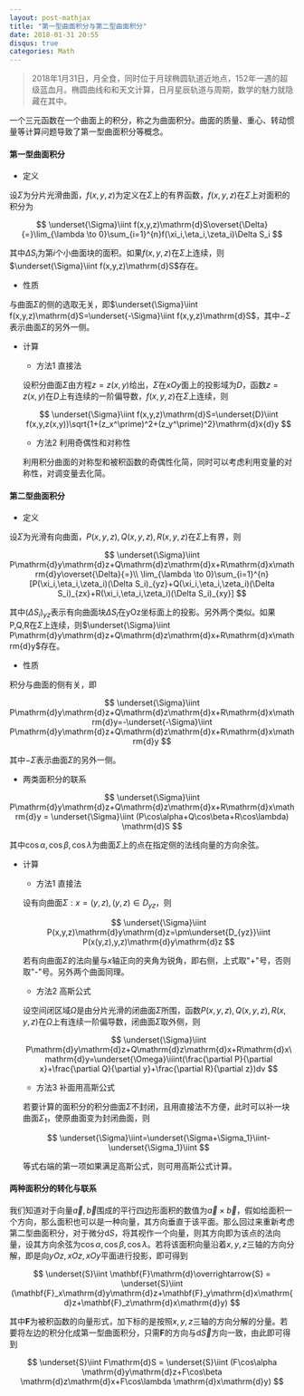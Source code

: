 ```yaml
---
layout: post-mathjax
title: "第一型曲面积分与第二型曲面积分"
date: 2018-01-31 20:55
disqus: true
categories: Math
---
```


> 2018年1月31日，月全食，同时位于月球椭圆轨道近地点，152年一遇的超级蓝血月。椭圆曲线和和天文计算，日月星辰轨道与周期，数学的魅力就隐藏在其中。 

一个三元函数在一个曲面上的积分，称之为曲面积分。曲面的质量、重心、转动惯量等计算问题导致了第一型曲面积分等概念。

#### 第一型曲面积分

- 定义

设$\Sigma$为分片光滑曲面，$f(x,y,z)$为定义在$\Sigma$上的有界函数，$f(x,y,z)$在$\Sigma$上对面积的积分为

$$
\underset{\Sigma}\iint f(x,y,z)\mathrm{d}S\overset{\Delta}{=}\lim_{\lambda \to 0}\sum_{i=1}^{n}f(\xi_i,\eta_i,\zeta_i)\Delta S_i
$$

其中$\Delta S_i$为第$i$个小曲面块的面积。如果$f(x,y,z)$在$\Sigma$上连续，则$\underset{\Sigma}\iint f(x,y,z)\mathrm{d}S$存在。

- 性质

与曲面$\Sigma$的侧的选取无关，即$\underset{\Sigma}\iint f(x,y,z)\mathrm{d}S=\underset{-\Sigma}\iint f(x,y,z)\mathrm{d}S$，其中$-\Sigma$表示曲面$\Sigma$的另外一侧。

- 计算
  - 方法1 直接法
  
  设积分曲面$\Sigma$由方程$z=z(x,y)$给出，$\Sigma$在$xOy$面上的投影域为$D$，函数$z=z(x,y)$在$D$上有连续的一阶偏导数，$f(x,y,z)$在$\Sigma$上连续，则
  
  $$
  \underset{\Sigma}\iint f(x,y,z)\mathrm{d}S=\underset{D}\iint f(x,y,z(x,y))\sqrt{1+(z_x^\prime)^2+(z_y^\prime)^2}\mathrm{d}x{d}y
  $$
  
  - 方法2 利用奇偶性和对称性
  
  利用积分曲面的对称型和被积函数的奇偶性化简，同时可以考虑利用变量的对称性，对调变量去化简。
  
#### 第二型曲面积分

- 定义

设$\Sigma$为光滑有向曲面，$P(x,y,z),Q(x,y,z),R(x,y,z)$在$\Sigma$上有界，则

$$
\underset{\Sigma}\iint P\mathrm{d}y\mathrm{d}z+Q\mathrm{d}z\mathrm{d}x+R\mathrm{d}x\mathrm{d}y\overset{\Delta}{=}\\ \lim_{\lambda \to 0}\sum_{i=1}^{n}[P(\xi_i,\eta_i,\zeta_i)(\Delta S_i)_{yz}+Q(\xi_i,\eta_i,\zeta_i)(\Delta S_i)_{zx}+R(\xi_i,\eta_i,\zeta_i)(\Delta S_i)_{xy}]
$$

其中$(\Delta S_i)_{yz}$表示有向曲面块$\Delta S_i$在yOz坐标面上的投影。另外两个类似。如果P,Q,R在$\Sigma$上连续，则$\underset{\Sigma}\iint P\mathrm{d}y\mathrm{d}z+Q\mathrm{d}z\mathrm{d}x+R\mathrm{d}x\mathrm{d}y$存在。


- 性质

积分与曲面的侧有关，即

$$
\underset{\Sigma}\iint P\mathrm{d}y\mathrm{d}z+Q\mathrm{d}z\mathrm{d}x+R\mathrm{d}x\mathrm{d}y=-\underset{-\Sigma}\iint P\mathrm{d}y\mathrm{d}z+Q\mathrm{d}z\mathrm{d}x+R\mathrm{d}x\mathrm{d}y
$$

其中$-\Sigma$表示曲面$\Sigma$的另外一侧。

- 两类面积分的联系

$$
\underset{\Sigma}\iint P\mathrm{d}y\mathrm{d}z+Q\mathrm{d}z\mathrm{d}x+R\mathrm{d}x\mathrm{d}y = \underset{\Sigma}\iint (P\cos\alpha+Q\cos\beta+R\cos\lambda) \mathrm{d}S
$$

其中$\cos\alpha,\cos\beta,\cos\lambda$为曲面$\Sigma$上的点在指定侧的法线向量的方向余弦。


- 计算
  - 方法1 直接法
  
  设有向曲面$\Sigma:x=(y,z),(y,z) \in D_{yz}$，则
  
  $$
  \underset{\Sigma}\iint P(x,y,z)\mathrm{d}y\mathrm{d}z=\pm\underset{D_{yz}}\iint P(x(y,z),y,z)\mathrm{d}y\mathrm{d}z
  $$
  
  若有向曲面$\Sigma$的法向量与$x$轴正向的夹角为锐角，即右侧，上式取"+"号，否则取"-"号。另外两个曲面同理。
  
  - 方法2 高斯公式
  
  设空间闭区域$\Omega$是由分片光滑的闭曲面$\Sigma$所围，函数$P(x,y,z),Q(x,y,z),R(x,y,z)$在$\Omega$上有连续一阶偏导数，闭曲面$\Sigma$取外侧，则
  
  $$
  \underset{\Sigma}\iint P\mathrm{d}y\mathrm{d}z+Q\mathrm{d}z\mathrm{d}x+R\mathrm{d}x\mathrm{d}y=\underset{\Omega}\iiint(\frac{\partial P}{\partial x}+\frac{\partial Q}{\partial y}+\frac{\partial R}{\partial z})dv
  $$
  
  - 方法3 补面用高斯公式
  
  若要计算的面积分的积分曲面$\Sigma$不封闭，且用直接法不方便，此时可以补一块曲面$\Sigma_1$，使原曲面变为封闭曲面，则
  
  $$
  \underset{\Sigma}\iint=\underset{\Sigma+\Sigma_1}\iint-\underset{\Sigma_1}\iint
  $$
  
  等式右端的第一项如果满足高斯公式，则可用高斯公式计算。
  
#### 两种面积分的转化与联系

我们知道对于向量$\overrightarrow{a},\overrightarrow{b}$围成的平行四边形面积的数值为$\overrightarrow{a} \times \overrightarrow{b}$，假如给面积一个方向，那么面积也可以是一种向量，其方向垂直于该平面。那么回过来重新考虑第二型曲面积分，对于微分$\mathrm{d}S$，将其视作一个向量，则其方向即为该点的法向量，设其方向余弦为$\cos\alpha,\cos\beta,\cos\lambda$。若将该面积向量沿着$x,y,z$三轴的方向分解，即是向$yOz,xOz,xOy$平面进行投影，即可得到

$$
\underset{S}\iint \mathbf{F}\mathrm{d}\overrightarrow{S} = \underset{S}\iint (\mathbf{F}_x\mathrm{d}y\mathrm{d}z+\mathbf{F}_y\mathrm{d}x\mathrm{d}z+\mathbf{F}_z\mathrm{d}x\mathrm{d}y)
$$

其中$\mathbf{F}$为被积函数的向量形式，加下标的是按照$x,y,z$三轴的方向分解的分量。若要将左边的积分化成第一型曲面积分，只需$\mathbf{F}$的方向与$\mathrm{d}\overrightarrow{S}$方向一致，由此即可得到

$$
\underset{S}\iint F\mathrm{d}S = \underset{S}\iint (F\cos\alpha \mathrm{d}y\mathrm{d}z+F\cos\beta \mathrm{d}z\mathrm{d}x+F\cos\lambda \mathrm{d}x\mathrm{d}y)
$$


